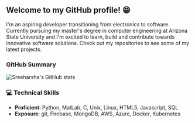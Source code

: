 ## Welcome to my GitHub profile! 😁
I'm an aspiring developer transitioning from electronics to software. Currently pursuing my master's degree in computer engineering at Arizona State University and I'm excited to learn, build and contribute towards innovative software solutions. Check out my repositories to see some of my latest projects.

### GitHub Summary
![Sreeharsha's GitHub stats](https://github-readme-stats.vercel.app/api?username=Sreeharsha98&show_icons=true&theme=transparent)

### 💻 Technical Skills
- **Proficient**: Python, MatLab, C, Unix, Linux, HTML5, Javascript, SQL
- **Exposure**: git, Firebase, MongoDB, AWS, Azure, Docker, Kubernetes



<!--
**Sreeharsha98/Sreeharsha98** is a ✨ _special_ ✨ repository because its `README.md` (this file) appears on your GitHub profile.

Here are some ideas to get you started:

- 🔭 I’m currently working on ...
- 🌱 I’m currently learning ...
- 👯 I’m looking to collaborate on ...
- 🤔 I’m looking for help with ...
- 💬 Ask me about ...
- 📫 How to reach me: ...
- 😄 Pronouns: ...
- ⚡ Fun fact: ...
-->
